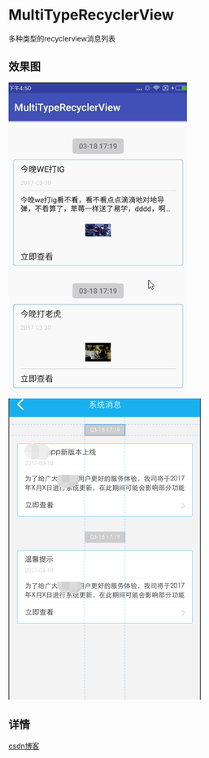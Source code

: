 # MultiTypeRecyclerView
多种类型的recyclerview消息列表
## 效果图
![](https://github.com/GuoZhaoHui628/ProjectPicture/raw/master/multirecy.gif)
![](https://github.com/GuoZhaoHui628/ProjectPicture/raw/master/QQ截图20170330164656.png)
## 详情
[csdn博客](http://blog.csdn.net/guozhaohui628/article/details/68490389)

